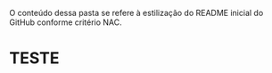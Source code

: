 O conteúdo dessa pasta se refere à estilização do README inicial do GitHub conforme critério NAC.


<h1>TESTE</h1>


